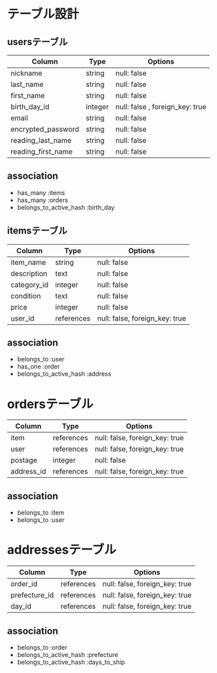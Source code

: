 # テーブル設計 

## usersテーブル

| Column             | Type    | Options                         |
| ------------------ | ------- | ------------------------------- |
| nickname           | string  | null: false                     |
| last_name          | string  | null: false                     |
| first_name         | string  | null: false                     |
| birth_day_id       | integer | null: false , foreign_key: true |
| email              | string  | null: false                     |
| encrypted_password | string  | null: false                     |
| reading_last_name  | string  | null: false                     |
| reading_first_name | string  | null: false                     |

## association
- has_many :items
- has_many :orders
- belongs_to_active_hash :birth_day

## itemsテーブル

| Column             | Type       | Options                        |
| ------------------ | -----------| -------------------------------|
| item_name          | string     | null: false                    |
| description        | text       | null: false                    |
| category_id        | integer    | null: false                    |
| condition          | text       | null: false                    |
| price              | integer    | null: false                    |
| user_id            | references | null: false, foreign_key: true |

## association

- belongs_to :user
- has_one :order
- belongs_to_active_hash :address


# ordersテーブル

| Column             | Type       | Options                        |
| ------------------ | ---------- | -------------------------------|
| item               | references | null: false, foreign_key: true |
| user               | references | null: false, foreign_key: true |
| postage            | integer    | null: false                    |
| address_id         | references | null: false, foreign_key: true |

## association

- belongs_to :item
- belongs_to :user

# addressesテーブル

| Column             | Type       | Options                        |
| ------------------ | ---------- | -------------------------------|
| order_id           | references | null: false, foreign_key: true |
| prefecture_id      | references | null: false, foreign_key: true |
| day_id             | references | null: false, foreign_key: true |

## association

- belongs_to :order
- belongs_to_active_hash :prefecture
- belongs_to_active_hash :days_to_ship